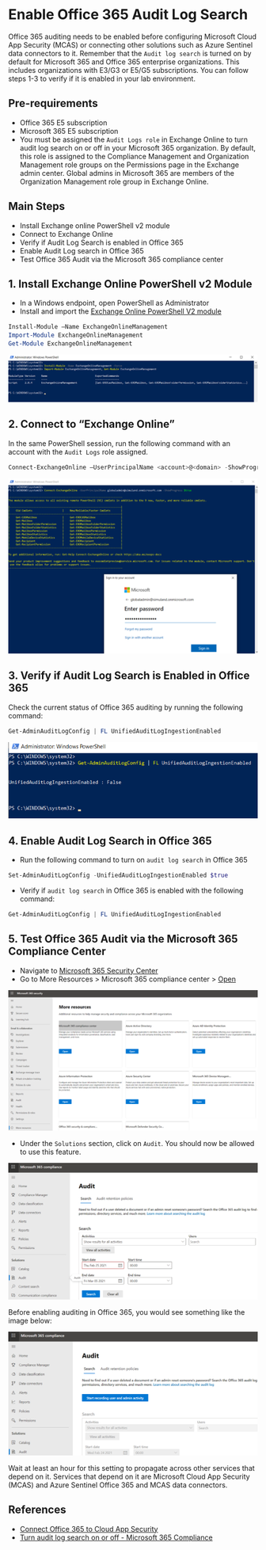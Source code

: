 # Enable Office 365 Audit Log Search

Office 365 auditing needs to be enabled before configuring Microsoft Cloud App Security (MCAS) or connecting other solutions such as Azure Sentinel data connectors to it. Remember that the `Audit log search` is turned on by default for Microsoft 365 and Office 365 enterprise organizations. This includes organizations with E3/G3 or E5/G5 subscriptions. You can follow steps 1-3 to verify if it is enabled in your lab environment.

## Pre-requirements
* Office 365 E5 subscription
* Microsoft 365 E5 subscription
* You must be assigned the `Audit Logs role` in Exchange Online to turn audit log search on or off in your Microsoft 365 organization. By default, this role is assigned to the Compliance Management and Organization Management role groups on the Permissions page in the Exchange admin center. Global admins in Microsoft 365 are members of the Organization Management role group in Exchange Online.

## Main Steps
* Install Exchange online PowerShell v2 module
* Connect to Exchange Online
* Verify if Audit Log Search is enabled in Office 365
* Enable Audit Log search in Office 365
* Test Office 365 Audit via the Microsoft 365 compliance center 

## 1. Install Exchange Online PowerShell v2 Module
* In a Windows endpoint, open PowerShell as Administrator
* Install and import the [Exchange Online PowerShell V2 module](https://docs.microsoft.com/en-us/powershell/exchange/exchange-online-powershell-v2?view=exchange-ps#install-and-maintain-the-exo-v2-module)

```PowerShell
Install-Module –Name ExchangeOnlineManagement
Import-Module ExchangeOnlineManagement
Get-Module ExchangeOnlineManagement
```

![](../resources/images/prepare/enableOffice365AuditLogSearch/2021-05-14_01_install_exchange_online_powershell.png)

## 2. Connect to “Exchange Online”

In the same PowerShell session, run the following command with an account with the `Audit Logs` role assigned.

```PowerShell
Connect-ExchangeOnline –UserPrincipalName <account>@<domain> -ShowProgress $true
```

![](../resources/images/prepare/enableOffice365AuditLogSearch/2021-05-14_02_connect_exchange_online_powershell.png)

## 3. Verify if Audit Log Search is Enabled in Office 365
Check the current status of Office 365 auditing by running the following command:

```PowerShell
Get-AdminAuditLogConfig | FL UnifiedAuditLogIngestionEnabled
```

![](../resources/images/prepare/enableOffice365AuditLogSearch/2021-05-14_03_verify_audit_log_search.png)

## 4. Enable Audit Log Search in Office 365

* Run the following command to turn on `audit log search` in Office 365

```PowerShell
Set-AdminAuditLogConfig -UnifiedAuditLogIngestionEnabled $true
```

* Verify if `audit log search` in Office 365 is enabled with the following command:

```PowerShell
Get-AdminAuditLogConfig | FL UnifiedAuditLogIngestionEnabled
```

## 5. Test Office 365 Audit via the Microsoft 365 Compliance Center
* Navigate to [Microsoft 365 Security Center](https://security.microsoft.com/)
* Go to More Resources > Microsoft 365 compliance center > [Open](https://compliance.microsoft.com/homepage)

![](../resources/images/prepare/enableOffice365AuditLogSearch/2021-05-14_04_m365_security_center_one.png)

* Under the `Solutions` section, click on `Audit`. You should now be allowed to use this feature.

![](../resources/images/prepare/enableOffice365AuditLogSearch/2021-05-14_05_audit_log_search_enabled_m365.png)

Before enabling auditing in Office 365, you would see something like the image below:

![](../resources/images/prepare/enableOffice365AuditLogSearch/2021-05-14_06_audit_log_search_not_enabled_m365.png) 

Wait at least an hour for this setting to propagate across other services that depend on it. Services that depend on it are Microsoft Cloud App Security (MCAS) and Azure Sentinel Office 365 and MCAS data connectors.

## References
* [Connect Office 365 to Cloud App Security](https://docs.microsoft.com/en-us/cloud-app-security/connect-office-365-to-microsoft-cloud-app-security#how-to-connect-office-365-to-cloud-app-security)
* [Turn audit log search on or off - Microsoft 365 Compliance](https://docs.microsoft.com/en-us/microsoft-365/compliance/turn-audit-log-search-on-or-off?view=o365-worldwide)

